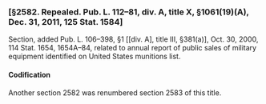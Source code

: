 ### [§2582. Repealed. Pub. L. 112–81, div. A, title X, §1061(19)(A), Dec. 31, 2011, 125 Stat. 1584] ###

Section, added Pub. L. 106–398, §1 [[div. A], title III, §381(a)], Oct. 30, 2000, 114 Stat. 1654, 1654A–84, related to annual report of public sales of military equipment identified on United States munitions list.

#### Codification ####

Another section 2582 was renumbered section 2583 of this title.